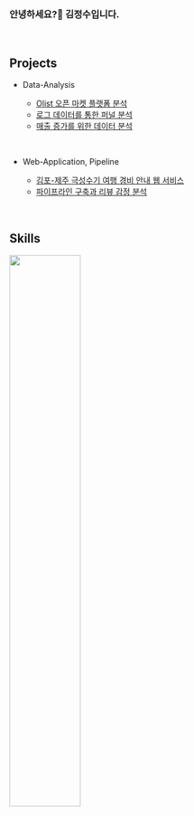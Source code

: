 ### 안녕하세요?👋 김정수입니다.


<br>

## Projects

* Data-Analysis

  - [Olist 오픈 마켓 플랫폼 분석](https://github.com/DEAProject4/PROJECT)
  - [로그 데이터를 통한 퍼널 분석](https://github.com/KIMJEONGSU/logs)
  - [매출 증가를 위한 데이터 분석](https://github.com/KIMJEONGSU/ecommerce)

<br>

* Web-Application, Pipeline
  
  - [김포-제주 극성수기 여행 경비 안내 웹 서비스](https://github.com/KIMJEONGSU/travel_web)
  - [파이프라인 구축과 리뷰 감정 분석](https://github.com/KIMJEONGSU/musinsa_pipeline)

<br>



## Skills 
<img src="https://github.com/KIMJEONGSU/KIMJEONGSU/assets/23291338/9dd52f01-979e-45b2-bf8c-59f3c5f4fe01" width="50%" height="50%" />


<!--https://simpleicons.org/?q=flask-->

